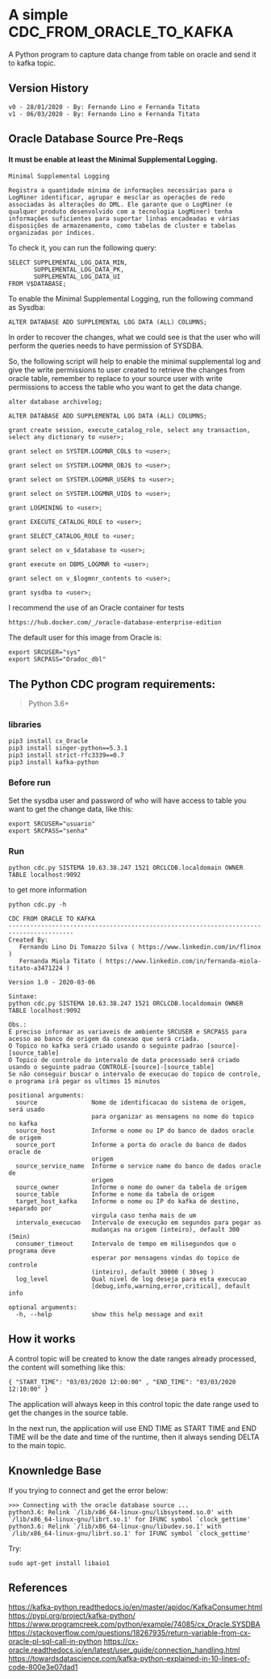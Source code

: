 
# A simple CDC_FROM_ORACLE_TO_KAFKA
A Python program to capture data change from table on oracle and send it to kafka topic.


## Version History
```
v0 - 28/01/2020 - By: Fernando Lino e Fernanda Titato
v1 - 06/03/2020 - By: Fernando Lino e Fernanda Titato
```



## Oracle Database Source Pre-Reqs
#### It must be enable at least the Minimal Supplemental Logging.

```
Minimal Supplemental Logging

Registra a quantidade mínima de informações necessárias para o LogMiner identificar, agrupar e mesclar as operações de redo associadas às alterações do DML. Ele garante que o LogMiner (e qualquer produto desenvolvido com a tecnologia LogMiner) tenha informações suficientes para suportar linhas encadeadas e várias disposições de armazenamento, como tabelas de cluster e tabelas organizadas por índices.
```

To check it, you can run the following query:

```
SELECT SUPPLEMENTAL_LOG_DATA_MIN,
       SUPPLEMENTAL_LOG_DATA_PK,
       SUPPLEMENTAL_LOG_DATA_UI
FROM V$DATABASE;
```
 
To enable the Minimal Supplemental Logging, run the following command as Sysdba:
```
ALTER DATABASE ADD SUPPLEMENTAL LOG DATA (ALL) COLUMNS;
```

In order to recover the changes, what we could see is that the user who will perform the queries needs to have permission of SYSDBA.

So, the following script will help to enable the minimal supplemental log and give the write permissions to user created to retrieve the changes from oracle table, remember to replace <user> to your source user with write permissions to access the table who you want to get the data change.

```
alter database archivelog;

ALTER DATABASE ADD SUPPLEMENTAL LOG DATA (ALL) COLUMNS;

grant create session, execute_catalog_role, select any transaction, select any dictionary to <user>;

grant select on SYSTEM.LOGMNR_COL$ to <user>;

grant select on SYSTEM.LOGMNR_OBJ$ to <user>;

grant select on SYSTEM.LOGMNR_USER$ to <user>;

grant select on SYSTEM.LOGMNR_UID$ to <user>;

grant LOGMINING to <user>;

grant EXECUTE_CATALOG_ROLE to <user>;

grant SELECT_CATALOG_ROLE to <user;

grant select on v_$database to <user>;

grant execute on DBMS_LOGMNR to <user>;

grant select on v_$logmnr_contents to <user>;

grant sysdba to <user>;
```

I recommend the use of an Oracle container for tests
```
https://hub.docker.com/_/oracle-database-enterprise-edition
```

The default user for this image from Oracle is:
```
export SRCUSER="sys"
export SRCPASS="Oradoc_dbl"
```


## The Python CDC program requirements:

> Python 3.6+

### libraries
```
pip3 install cx_Oracle
pip3 install singer-python==5.3.1
pip3 install strict-rfc3339==0.7
pip3 install kafka-python
```


### Before run
Set the sysdba user and password of who will have access to table you want to get the change data, like this:

```
export SRCUSER="usuario"
export SRCPASS="senha"
```

### Run
```
python cdc.py SISTEMA 10.63.38.247 1521 ORCLCDB.localdomain OWNER TABLE localhost:9092
```

to get more information


```
python cdc.py -h

CDC FROM ORACLE TO KAFKA 
----------------------------------------------------------------------------------------
Created By: 
   Fernando Lino Di Tomazzo Silva ( https://www.linkedin.com/in/flinox )
   Fernanda Miola Titato ( https://www.linkedin.com/in/fernanda-miola-titato-a3471224 )

Version 1.0 - 2020-03-06 

Sintaxe: 
python cdc.py SISTEMA 10.63.38.247 1521 ORCLCDB.localdomain OWNER TABLE localhost:9092

Obs.:
É preciso informar as variaveis de ambiente SRCUSER e SRCPASS para acesso ao banco de origem da conexao que será criada.
O Topico no kafka será criado usando o seguinte padrao [source]-[source_table]
O Topico de controle do intervalo de data processado será criado usando o seguinte padrao CONTROLE-[source]-[source_table]
Se não conseguir buscar o intervalo de execucao do topico de controle, o programa irá pegar os ultimos 15 minutos

positional arguments:
  source               Nome de identificacao do sistema de origem, será usado
                       para organizar as mensagens no nome do topico no kafka
  source_host          Informe o nome ou IP do banco de dados oracle de origem
  source_port          Informe a porta do oracle do banco de dados oracle de
                       origem
  source_service_name  Informe o service name do banco de dados oracle de
                       origem
  source_owner         Informe o nome do owner da tabela de origem
  source_table         Informe o nome da tabela de origem
  target_host_kafka    Informe o nome ou IP do kafka de destino, separado por
                       virgula caso tenha mais de um
  intervalo_execucao   Intervalo de execução em segundos para pegar as
                       mudanças na origem (inteiro), default 300 (5min)
  consumer_timeout     Intervalo de tempo em milisegundos que o programa deve
                       esperar por mensagens vindas do topico de controle
                       (inteiro), default 30000 ( 30seg )
  log_level            Qual nivel de log deseja para esta execucao
                       [debug,info,warning,error,critical], default info

optional arguments:
  -h, --help           show this help message and exit
```

## How it works

A control topic will be created to know the date ranges already processed, the content will something like this:
```
{ "START_TIME": "03/03/2020 12:00:00" , "END_TIME": "03/03/2020 12:10:00" }
```
The application will always keep in this control topic the date range used to get the changes in the source table.

In the next run, the application will use END TIME as START TIME and END TIME will be the date and time of the runtime, then it always sending DELTA to the main topic.

## Knownledge Base

If you trying to connect and get the error below:
```
>>> Connecting with the oracle database source ...
python3.6: Relink `/lib/x86_64-linux-gnu/libsystemd.so.0' with `/lib/x86_64-linux-gnu/librt.so.1' for IFUNC symbol `clock_gettime'
python3.6: Relink `/lib/x86_64-linux-gnu/libudev.so.1' with `/lib/x86_64-linux-gnu/librt.so.1' for IFUNC symbol `clock_gettime'
```

Try:
```
sudo apt-get install libaio1
```

## References

https://kafka-python.readthedocs.io/en/master/apidoc/KafkaConsumer.html
https://pypi.org/project/kafka-python/
https://www.programcreek.com/python/example/74085/cx_Oracle.SYSDBA
https://stackoverflow.com/questions/18267935/return-variable-from-cx-oracle-pl-sql-call-in-python
https://cx-oracle.readthedocs.io/en/latest/user_guide/connection_handling.html
https://towardsdatascience.com/kafka-python-explained-in-10-lines-of-code-800e3e07dad1



